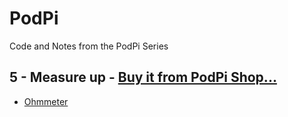 # PodPi
Code and Notes from the PodPi Series

## 5 - Measure up - [Buy it from PodPi Shop...](https://podpi.myshopify.com/products/module-5-measure-up)
 - [Ohmmeter](/05_ohmmeter.js)
